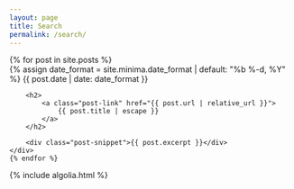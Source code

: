 ```yaml
---
layout: page
title: Search
permalink: /search/
---
```


<div id="search-searchbar"></div>

<div class="post-list" id="search-hits">
    {% for post in site.posts %}
    <div class="post-item">
        {% assign date_format = site.minima.date_format | default: "%b %-d, %Y" %}
        <span class="post-meta">{{ post.date | date: date_format }}</span>

        <h2>
            <a class="post-link" href="{{ post.url | relative_url }}">
                {{ post.title | escape }}
            </a>
        </h2>

        <div class="post-snippet">{{ post.excerpt }}</div>
    </div>
    {% endfor %}
</div>

{% include algolia.html %}
